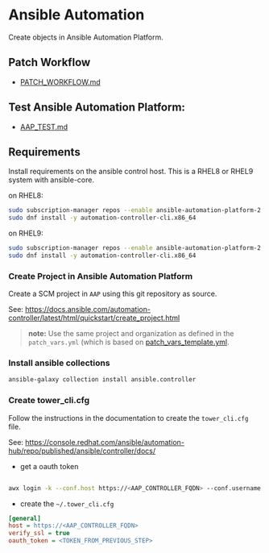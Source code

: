 # Ansible Automation

Create objects in Ansible Automation Platform.

## Patch Workflow

- [PATCH_WORKFLOW.md](PATCH_WORKFLOW.md)

## Test Ansible Automation Platform:

- [AAP_TEST.md](AAP_TEST.md)


## Requirements

Install requirements on the ansible control host.
This is a RHEL8 or RHEL9 system with ansible-core. 

on RHEL8:
``` bash
sudo subscription-manager repos --enable ansible-automation-platform-2.3-for-rhel-8-x86_64-rpms
sudo dnf install -y automation-controller-cli.x86_64
```

on RHEL9:
``` bash
sudo subscription-manager repos --enable ansible-automation-platform-2.3-for-rhel-9-x86_64-rpms
sudo dnf install -y automation-controller-cli.x86_64
```

### Create Project in Ansible Automation Platform

Create a SCM project in `AAP` using this git repository as source.

See: https://docs.ansible.com/automation-controller/latest/html/quickstart/create_project.html

> **note:** Use the same project and organization as defined in the `patch_vars.yml` (which is based on [patch_vars_template.yml](patch_vars_template.yml).

### Install ansible collections

``` bash
ansible-galaxy collection install ansible.controller
```

### Create tower_cli.cfg

Follow the instructions in the documentation to create the `tower_cli.cfg` file.

See: https://console.redhat.com/ansible/automation-hub/repo/published/ansible/controller/docs/

- get a oauth token

``` bash

awx login -k --conf.host https://<AAP_CONTROLLER_FQDN> --conf.username <USER_NAME> --conf.password <PASSWORD>

```
- create the `~/.tower_cli.cfg` 

``` ini
[general]
host = https://<AAP_CONTROLLER_FQDN>
verify_ssl = true
oauth_token = <TOKEN_FROM_PREVIOUS_STEP>
```
